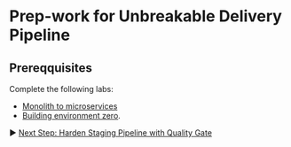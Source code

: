 # Prep-work for Unbreakable Delivery Pipeline

## Prereqquisites

Complete the following labs:

- [Monolith to microservices]
- [Building environment zero].

[Monolith to microservices]: ../../03_Monolith_to_Microservices/README.md
[Building environment zero]: ../../04_Building_Environment_zero/README.md

:arrow_forward: [Next Step: Harden Staging Pipeline with Quality Gate](../01_Harden_Staging_Pipeline_with_Quality_Gate)
